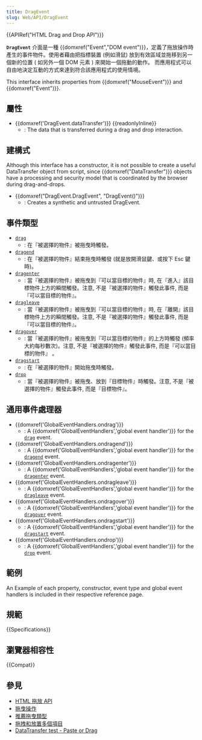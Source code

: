 ```yaml
---
title: DragEvent
slug: Web/API/DragEvent
---
```


{{APIRef("HTML Drag and Drop API")}}

**`DragEvent`** 介面是一種 {{domxref("Event","DOM event")}}，定義了拖放操作時產生的事件物件。使用者藉由把指標裝置 (例如滑鼠) 放到有效區域並拖移到另一個新的位置 ( 如另外一個 DOM 元素 ) 來開始一個拖動的動作。 而應用程式可以自由地決定互動的方式來達到符合該應用程式的使用情境。

This interface inherits properties from {{domxref("MouseEvent")}} and {{domxref("Event")}}.

## 屬性

- {{domxref('DragEvent.dataTransfer')}} {{readonlyInline}}
  - : The data that is transferred during a drag and drop interaction.

## 建構式

Although this interface has a constructor, it is not possible to create a useful DataTransfer object from script, since {{domxref("DataTransfer")}} objects have a processing and security model that is coordinated by the browser during drag-and-drops.

- {{domxref("DragEvent.DragEvent", "DragEvent()")}}
  - : Creates a synthetic and untrusted DragEvent.

## 事件類型

- [`drag`](/zh-TW/docs/Web/API/HTMLElement/drag_event)
  - : 在『被選擇的物件』被拖曳時觸發。
- [`dragend`](/zh-TW/docs/Web/API/HTMLElement/dragend_event)
  - : 在『被選擇的物件』結束拖曳時觸發 (就是放開滑鼠鍵、或按下 Esc 鍵時)。
- [`dragenter`](/zh-TW/docs/Web/API/HTMLElement/dragenter_event)
  - : 當『被選擇的物件』被拖曳到『可以當目標的物件』時, 在『進入』該目標物件上方的瞬間觸發。注意, 不是『被選擇的物件』觸發此事件, 而是『可以當目標的物件』。
- [`dragleave`](/zh-TW/docs/Web/API/HTMLElement/dragleave_event)
  - : 當『被選擇的物件』被拖曳到『可以當目標的物件』時, 在『離開』該目標物件上方的瞬間觸發。注意, 不是『被選擇的物件』觸發此事件, 而是『可以當目標的物件』。
- [`dragover`](/zh-TW/docs/Web/API/HTMLElement/dragover_event)
  - : 當『被選擇的物件』被拖曳到『可以當目標的物件』的上方時觸發 (頻率大約每秒數次)。注意, 不是『被選擇的物件』觸發此事件, 而是『可以當目標的物件』 。
- [`dragstart`](/zh-TW/docs/Web/API/HTMLElement/dragstart_event)
  - : 在『被選擇的物件』開始拖曳時觸發。
- [`drop`](/zh-TW/docs/Web/API/HTMLElement/drop_event)
  - : 當『被選擇的物件』被拖曳、放到『目標物件』時觸發。注意, 不是『被選擇的物件』觸發此事件, 而是『目標物件』。

## 通用事件處理器

- {{domxref('GlobalEventHandlers.ondrag')}}
  - : A {{domxref('GlobalEventHandlers','global event handler')}} for the [`drag`](/zh-TW/docs/Web/API/HTMLElement/drag_event) event.
- {{domxref('GlobalEventHandlers.ondragend')}}
  - : A {{domxref('GlobalEventHandlers','global event handler')}} for the [`dragend`](/zh-TW/docs/Web/API/HTMLElement/dragend_event) event.
- {{domxref('GlobalEventHandlers.ondragenter')}}
  - : A {{domxref('GlobalEventHandlers','global event handler')}} for the [`dragenter`](/zh-TW/docs/Web/API/HTMLElement/dragenter_event) event.
- {{domxref('GlobalEventHandlers.ondragleave')}}
  - : A {{domxref('GlobalEventHandlers','global event handler')}} for the [`dragleave`](/zh-TW/docs/Web/API/HTMLElement/dragleave_event) event.
- {{domxref('GlobalEventHandlers.ondragover')}}
  - : A {{domxref('GlobalEventHandlers','global event handler')}} for the [`dragover`](/zh-TW/docs/Web/API/HTMLElement/dragover_event) event.
- {{domxref('GlobalEventHandlers.ondragstart')}}
  - : A {{domxref('GlobalEventHandlers','global event handler')}} for the [`dragstart`](/zh-TW/docs/Web/API/HTMLElement/dragstart_event) event.
- {{domxref('GlobalEventHandlers.ondrop')}}
  - : A {{domxref('GlobalEventHandlers','global event handler')}} for the [`drop`](/zh-TW/docs/Web/API/HTMLElement/drop_event) event.

## 範例

An Example of each property, constructor, event type and global event handlers is included in their respective reference page.

## 規範

{{Specifications}}

## 瀏覽器相容性

{{Compat}}

## 參見

- [HTML 拖放 API](/zh-TW/docs/Web/API/HTML_Drag_and_Drop_API)
- [拖曳操作](/zh-TW/docs/Web/API/HTML_Drag_and_Drop_API/Drag_operations)
- [推薦拖曳類型](/zh-TW/docs/Web/API/HTML_Drag_and_Drop_API/Recommended_drag_types)
- [拖拽和放置多個項目](/zh-TW/docs/Web/API/HTML_Drag_and_Drop_API/Multiple_items)
- [DataTransfer test - Paste or Drag](https://codepen.io/tech_query/pen/MqGgap)

